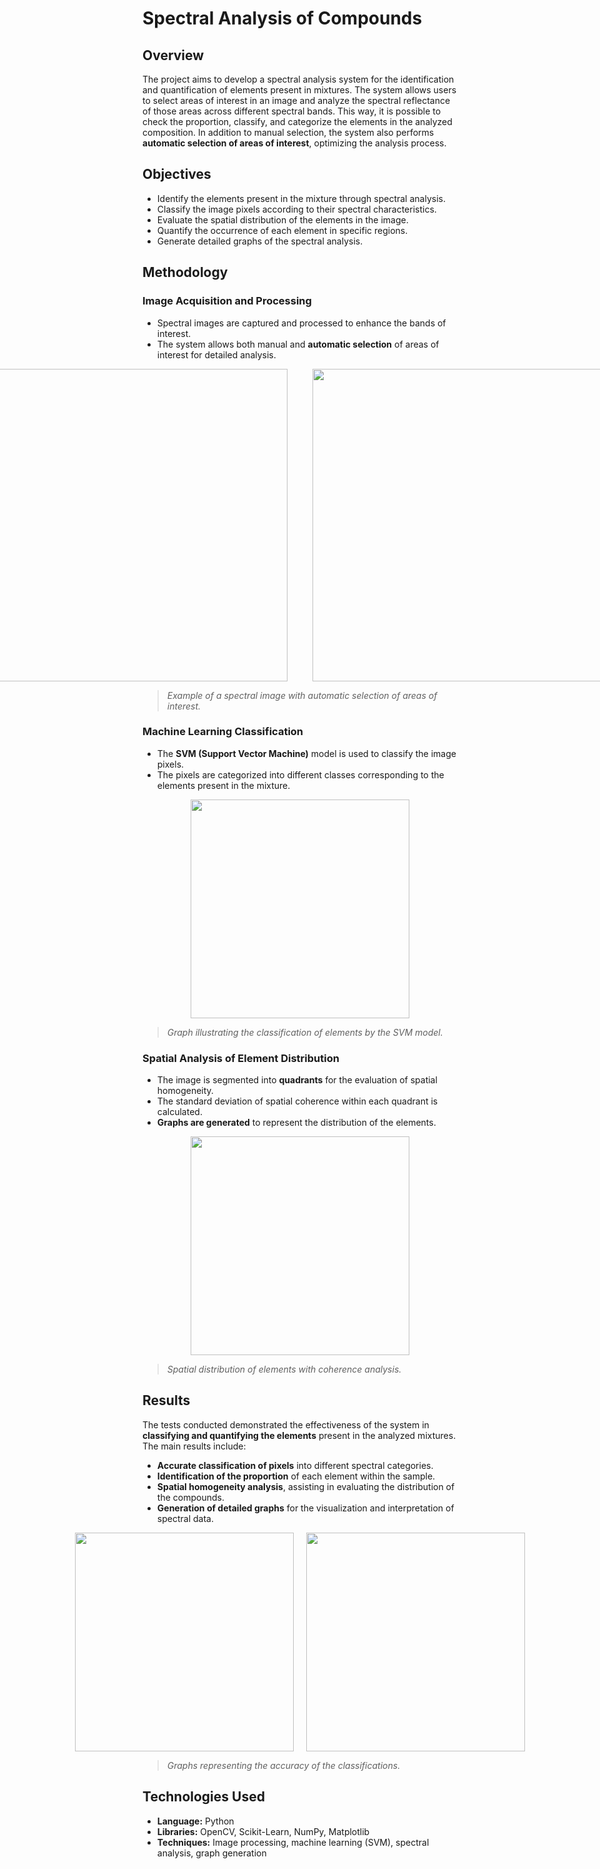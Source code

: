 # **Spectral Analysis of Compounds**

## **Overview**
The project aims to develop a spectral analysis system for the identification and quantification of elements present in mixtures. The system allows users to select areas of interest in an image and analyze the spectral reflectance of those areas across different spectral bands. This way, it is possible to check the proportion, classify, and categorize the elements in the analyzed composition. In addition to manual selection, the system also performs **automatic selection of areas of interest**, optimizing the analysis process.

## **Objectives**
- Identify the elements present in the mixture through spectral analysis.
- Classify the image pixels according to their spectral characteristics.
- Evaluate the spatial distribution of the elements in the image.
- Quantify the occurrence of each element in specific regions.
- Generate detailed graphs of the spectral analysis.

## **Methodology**

### **Image Acquisition and Processing**
- Spectral images are captured and processed to enhance the bands of interest.
- The system allows both manual and **automatic selection** of areas of interest for detailed analysis.

<div style="display: flex; flex-direction: 'row'; justify-content: center; align-items: center; gap:40px">
<img src="/images/asa.png" height="500px">

<img src="/images/auto.png" height="500px">
</div>

> *Example of a spectral image with automatic selection of areas of interest.*

### **Machine Learning Classification**
- The **SVM (Support Vector Machine)** model is used to classify the image pixels.
- The pixels are categorized into different classes corresponding to the elements present in the mixture.

<div style="display: flex; flex-direction: 'row'; justify-content: center; align-items: center; gap:40px">
<img src="/images/reflectancia.png" height="350px">
</div>

> *Graph illustrating the classification of elements by the SVM model.*

### **Spatial Analysis of Element Distribution**
- The image is segmented into **quadrants** for the evaluation of spatial homogeneity.
- The standard deviation of spatial coherence within each quadrant is calculated.
- **Graphs are generated** to represent the distribution of the elements.

<div style="display: flex; flex-direction: 'row'; justify-content: center; align-items: center; gap:40px">
<img src="/images/separacao.png" height="350px">
</div>

> *Spatial distribution of elements with coherence analysis.*

## **Results**
The tests conducted demonstrated the effectiveness of the system in **classifying and quantifying the elements** present in the analyzed mixtures. The main results include:
- **Accurate classification of pixels** into different spectral categories.
- **Identification of the proportion** of each element within the sample.
- **Spatial homogeneity analysis**, assisting in evaluating the distribution of the compounds.
- **Generation of detailed graphs** for the visualization and interpretation of spectral data.

<div style="display: flex; flex-direction: 'row'; justify-content: center; align-items: center; gap:20px">
<img src="/images/matriz.png" height="350px">
<img src="/images/pca.png" height="350px">
</div>

> *Graphs representing the accuracy of the classifications.*

## **Technologies Used**
- **Language:** Python
- **Libraries:** OpenCV, Scikit-Learn, NumPy, Matplotlib
- **Techniques:** Image processing, machine learning (SVM), spectral analysis, graph generation